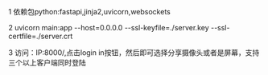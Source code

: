 1 依赖包python:fastapi,jinja2,uvicorn,websockets


2 uvicorn main:app --host=0.0.0.0 --ssl-keyfile=./server.key --ssl-certfile=./server.crt


3 访问：IP:8000/,点击login in按钮，然后即可选择分享摄像头或者是屏幕，支持三个以上客户端同时登陆



